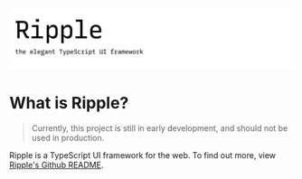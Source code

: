 <picture>
  <source media="(prefers-color-scheme: dark)" srcset="https://raw.githubusercontent.com/trueadm/ripple/master/assets/ripple-dark.png">
  <img src="https://raw.githubusercontent.com/trueadm/ripple/master/assets/ripple-light.png" alt="Ripple - the elegant UI framework for the web" />
</picture>

# What is Ripple?

> Currently, this project is still in early development, and should not be used in production.

Ripple is a TypeScript UI framework for the web. To find out more, view [Ripple's Github README](https://github.com/trueadm/ripple).
